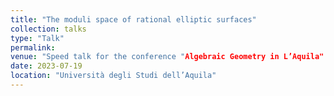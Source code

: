 ```yaml
---
title: "The moduli space of rational elliptic surfaces"
collection: talks
type: "Talk"
permalink:
venue: "Speed talk for the conference "Algebraic Geometry in L’Aquila" "
date: 2023-07-19
location: "Università degli Studi dell’Aquila"
---
```

